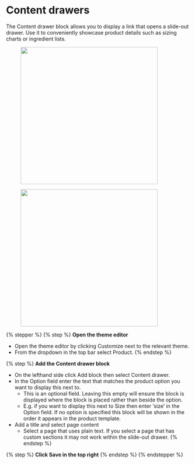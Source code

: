 # Content drawers

The Content drawer block allows you to display a link that opens a slide-out drawer. Use it to conveniently showcase product details such as sizing charts or ingredient lists.

<div align="left"><figure><img src="https://downloads.intercomcdn.com/i/o/1199123387/75e83e6c5bd02001ccef5e01/CleanShot+2024-09-30+at+16_47_34%402x.png?expires=1744682400&#x26;signature=faaffdd8a66e02172a5aaabc1e790b7eb198c789c2b2d84560869ae8278c3f0f&#x26;req=dSEuH8h8noJXXvMW1HO4zcXL9mQnRi2Q4F2RMsmp6hrhA9D5tzRsjB6JNZ6m%0A5fWaJonKozVYaErWDUk%3D%0A" alt="" width="375"><figcaption></figcaption></figure></div>

<div align="left"><figure><img src="https://downloads.intercomcdn.com/i/o/1199118567/d448cece7b528b88b8d771a3/CleanShot+2024-09-30+at+16_43_02%402x.png?expires=1744682400&#x26;signature=f5c41e9a995751f6f517660482e3521d97d95568f61f326b131a3768dc0236a2&#x26;req=dSEuH8h%2FlYRZXvMW1HO4zekN%2Bz%2BxpBWhF9pHKAvQk0YB47ts6b4DxC%2BID2qD%0AxcPboYfbKgajIGQ74Ac%3D%0A" alt="" width="375"><figcaption></figcaption></figure></div>

{% stepper %}
{% step %}
**Open the theme editor**

* Open the theme editor by clicking Customize next to the relevant theme.
* From the dropdown in the top bar select Product.
{% endstep %}

{% step %}
**Add the Content drawer block**

* On the lefthand side click Add block then select Content drawer.
* In the Option field enter the text that matches the product option you want to display this next to.
  * This is an optional field. Leaving this empty will ensure the block is displayed where the block is placed rather than beside the option.
  * E.g. if you want to display this next to Size then enter ‘size’ in the Option field. If no option is specified this block will be shown in the order it appears in the product template.
* Add a title and select page content
  * Select a page that uses plain text. If you select a page that has custom sections it may not work within the slide-out drawer.
{% endstep %}

{% step %}
**Click Save in the top right**
{% endstep %}
{% endstepper %}

